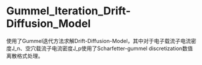 # Gummel_Iteration_Drift-Diffusion_Model
使用了Gummel迭代方法求解Drift-Diffusion-Model，其中对于电子载流子电流密度J_n、空穴载流子电流密度J_p使用了Scharfetter-gummel discretization数值离散格式处理。
